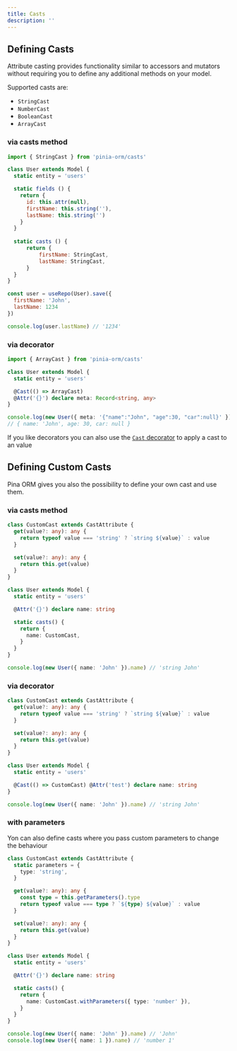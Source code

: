 ```yaml
---
title: Casts
description: ''
---
```


## Defining Casts

Attribute casting provides functionality similar to accessors and mutators without requiring you to define any additional methods on your model.

Supported casts are:
- `StringCast`
- `NumberCast`
- `BooleanCast`
- `ArrayCast`

### via casts method

```js
import { StringCast } from 'pinia-orm/casts'

class User extends Model {
  static entity = 'users'

  static fields () {
    return {
      id: this.attr(null),
      firstName: this.string(''),
      lastName: this.string('')
    }
  }
  
  static casts () {
      return {
          firstName: StringCast,
          lastName: StringCast,
      }
  }
}

const user = useRepo(User).save({
  firstName: 'John',
  lastName: 1234
})

console.log(user.lastName) // '1234'
```

### via decorator

````ts
import { ArrayCast } from 'pinia-orm/casts'

class User extends Model {
  static entity = 'users'

  @Cast(() => ArrayCast)
  @Attr('{}') declare meta: Record<string, any>
}

console.log(new User({ meta: '{"name":"John", "age":30, "car":null}' }).meta)
// { name: 'John', age: 30, car: null }
````

If you like decorators you can also use the [`Cast` decorator](/model/decorators#cast) to apply a cast to an value

## Defining Custom Casts

Pina ORM gives you also the possibility to define your own cast and use them.

### via casts method

````ts
class CustomCast extends CastAttribute {
  get(value?: any): any {
    return typeof value === 'string' ? `string ${value}` : value
  }

  set(value?: any): any {
    return this.get(value)
  }
}

class User extends Model {
  static entity = 'users'

  @Attr('{}') declare name: string

  static casts() {
    return {
      name: CustomCast,
    }
  }
}

console.log(new User({ name: 'John' }).name) // 'string John'
````

### via decorator

````ts
class CustomCast extends CastAttribute {
  get(value?: any): any {
    return typeof value === 'string' ? `string ${value}` : value
  }

  set(value?: any): any {
    return this.get(value)
  }
}

class User extends Model {
  static entity = 'users'

  @Cast(() => CustomCast) @Attr('test') declare name: string
}

console.log(new User({ name: 'John' }).name) // 'string John'
````

### with parameters

Yon can also define casts where you pass custom parameters to change the behaviour 

````ts
class CustomCast extends CastAttribute {
  static parameters = {
    type: 'string',
  }

  get(value?: any): any {
    const type = this.getParameters().type
    return typeof value === type ? `${type} ${value}` : value
  }

  set(value?: any): any {
    return this.get(value)
  }
}

class User extends Model {
  static entity = 'users'

  @Attr('{}') declare name: string

  static casts() {
    return {
      name: CustomCast.withParameters({ type: 'number' }),
    }
  }
}

console.log(new User({ name: 'John' }).name) // 'John'
console.log(new User({ name: 1 }).name) // 'number 1'
````

